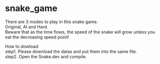 # snake_game  
There are 3 modes to play in this snake game.  
Original, AI and Hard.  
Beware that as the time flows, the speed of the snake will grow unless you eat the decreasing speed point!  
  
How to dowload:  
step1. Please download the datas and put them into the same file.  
step2. Open the Snake.dev and compile.
